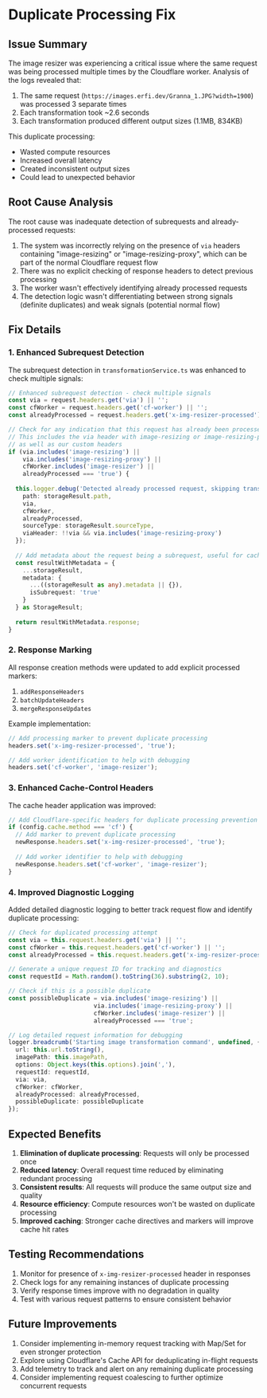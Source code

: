 # Duplicate Processing Fix

## Issue Summary

The image resizer was experiencing a critical issue where the same request was being processed multiple times by the Cloudflare worker. Analysis of the logs revealed that:

1. The same request (`https://images.erfi.dev/Granna_1.JPG?width=1900`) was processed 3 separate times
2. Each transformation took ~2.6 seconds
3. Each transformation produced different output sizes (1.1MB, 834KB)

This duplicate processing:
- Wasted compute resources
- Increased overall latency
- Created inconsistent output sizes
- Could lead to unexpected behavior

## Root Cause Analysis

The root cause was inadequate detection of subrequests and already-processed requests:

1. The system was incorrectly relying on the presence of `via` headers containing "image-resizing" or "image-resizing-proxy", which can be part of the normal Cloudflare request flow
2. There was no explicit checking of response headers to detect previous processing
3. The worker wasn't effectively identifying already processed requests
4. The detection logic wasn't differentiating between strong signals (definite duplicates) and weak signals (potential normal flow)

## Fix Details

### 1. Enhanced Subrequest Detection

The subrequest detection in `transformationService.ts` was enhanced to check multiple signals:

```typescript
// Enhanced subrequest detection - check multiple signals
const via = request.headers.get('via') || '';
const cfWorker = request.headers.get('cf-worker') || '';
const alreadyProcessed = request.headers.get('x-img-resizer-processed') || '';

// Check for any indication that this request has already been processed
// This includes the via header with image-resizing or image-resizing-proxy
// as well as our custom headers
if (via.includes('image-resizing') || 
    via.includes('image-resizing-proxy') || 
    cfWorker.includes('image-resizer') || 
    alreadyProcessed === 'true') {
  
  this.logger.debug('Detected already processed request, skipping transformation', {
    path: storageResult.path,
    via,
    cfWorker,
    alreadyProcessed,
    sourceType: storageResult.sourceType,
    viaHeader: !!via && via.includes('image-resizing-proxy')
  });
  
  // Add metadata about the request being a subrequest, useful for caching decisions
  const resultWithMetadata = {
    ...storageResult,
    metadata: {
      ...((storageResult as any).metadata || {}),
      isSubrequest: 'true'
    }
  } as StorageResult;
  
  return resultWithMetadata.response;
}
```

### 2. Response Marking

All response creation methods were updated to add explicit processed markers:

1. `addResponseHeaders`
2. `batchUpdateHeaders`
3. `mergeResponseUpdates`

Example implementation:

```typescript
// Add processing marker to prevent duplicate processing
headers.set('x-img-resizer-processed', 'true');

// Add worker identification to help with debugging
headers.set('cf-worker', 'image-resizer');
```

### 3. Enhanced Cache-Control Headers

The cache header application was improved:

```typescript
// Add Cloudflare-specific headers for duplicate processing prevention
if (config.cache.method === 'cf') {
  // Add marker to prevent duplicate processing
  newResponse.headers.set('x-img-resizer-processed', 'true');
  
  // Add worker identifier to help with debugging
  newResponse.headers.set('cf-worker', 'image-resizer');
}
```

### 4. Improved Diagnostic Logging

Added detailed diagnostic logging to better track request flow and identify duplicate processing:

```typescript
// Check for duplicated processing attempt
const via = this.request.headers.get('via') || '';
const cfWorker = this.request.headers.get('cf-worker') || '';
const alreadyProcessed = this.request.headers.get('x-img-resizer-processed') || '';

// Generate a unique request ID for tracking and diagnostics
const requestId = Math.random().toString(36).substring(2, 10);

// Check if this is a possible duplicate
const possibleDuplicate = via.includes('image-resizing') || 
                        via.includes('image-resizing-proxy') || 
                        cfWorker.includes('image-resizer') || 
                        alreadyProcessed === 'true';

// Log detailed request information for debugging
logger.breadcrumb('Starting image transformation command', undefined, {
  url: this.url.toString(),
  imagePath: this.imagePath,
  options: Object.keys(this.options).join(','),
  requestId: requestId,
  via: via,
  cfWorker: cfWorker,
  alreadyProcessed: alreadyProcessed,
  possibleDuplicate: possibleDuplicate
});
```

## Expected Benefits

1. **Elimination of duplicate processing**: Requests will only be processed once
2. **Reduced latency**: Overall request time reduced by eliminating redundant processing
3. **Consistent results**: All requests will produce the same output size and quality
4. **Resource efficiency**: Compute resources won't be wasted on duplicate processing
5. **Improved caching**: Stronger cache directives and markers will improve cache hit rates

## Testing Recommendations

1. Monitor for presence of `x-img-resizer-processed` header in responses
2. Check logs for any remaining instances of duplicate processing
3. Verify response times improve with no degradation in quality
4. Test with various request patterns to ensure consistent behavior

## Future Improvements

1. Consider implementing in-memory request tracking with Map/Set for even stronger protection
2. Explore using Cloudflare's Cache API for deduplicating in-flight requests
3. Add telemetry to track and alert on any remaining duplicate processing
4. Consider implementing request coalescing to further optimize concurrent requests